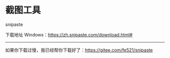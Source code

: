 # 截图工具

snipaste

下载地址 Windows：https://zh.snipaste.com/download.html#

---

如果你下载过慢，我已经帮你下载好了：https://gitee.com/fe521/snipaste
